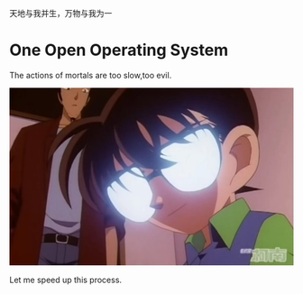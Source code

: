 
  天地与我并生，万物与我为一

# One Open Operating System

The actions of mortals are too slow,too evil.

<a href="https://www.bilibili.com/video/BV1xx41127h7" target="_blank">
  <img src="docs/kenan.jpg" alt="柯南是重庆人" >
</a>

Let me speed ​​up this process.
